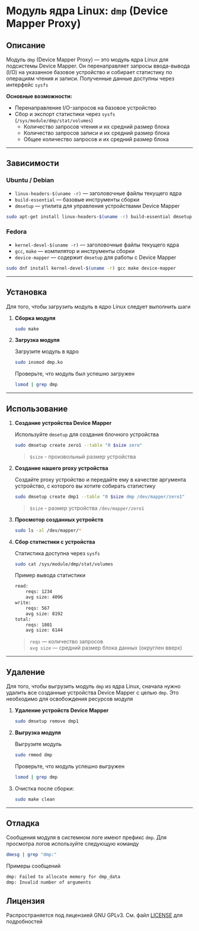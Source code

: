 # Модуль ядра Linux: `dmp` (Device Mapper Proxy)

## Описание

Модуль `dmp` (Device Mapper Proxy) — это модуль ядра Linux для подсистемы Device Mapper. Он перенаправляет запросы ввода-вывода (I/O) на указанное базовое устройство и собирает статистику по операциям чтения и записи. Полученные данные доступны через интерфейс `sysfs`

**Основные возможности:**
* Перенаправление I/O-запросов на базовое устройство
* Сбор и экспорт статистики через `sysfs` (`/sys/module/dmp/stat/volumes`)
  - Количество запросов чтения и их средний размер блока
  - Количество запросов записи и их средний размер блока
  - Общее количество запросов и их средний размер блока

---

## Зависимости

### **Ubuntu / Debian**
* `linux-headers-$(uname -r)` — заголовочные файлы текущего ядра
* `build-essential` — базовые инструменты сборки
* `dmsetup` — утилита для управления устройствами Device Mapper

```bash
sudo apt-get install linux-headers-$(uname -r) build-essential dmsetup
```

### **Fedora**
* `kernel-devel-$(uname -r)` — заголовочные файлы текущего ядра
* `gcc`, `make` — компилятор и инструменты сборки
* `device-mapper` — содержит `dmsetup` для работы с Device Mapper

```bash
sudo dnf install kernel-devel-$(uname -r) gcc make device-mapper
```

---

## Установка
Для того, чтобы загрузить модуль в ядро Linux следует выполнить шаги

1. **Сборка модуля**

    ```bash
    sudo make
    ```

2. **Загрузка модуля**

    Загрузите модуль в ядро

    ```bash
    sudo insmod dmp.ko
    ```

    Проверьте, что модуль был успешно загружен

    ```bash
    lsmod | grep dmp
    ```

---

## Использование

1. **Создание устройства Device Mapper**

    Используйте `dmsetup` для создания блочного устройства

    ```bash
    sudo dmsetup create zero1 --table "0 $size zero" 
    ```

    > `$size` - произвольный размер устройства

2. **Создание нашего proxy устройства**

    Создайте proxy устройство и передайте ему в качестве аргумента устройство, с которого вы хотите собирать статистику

    ```bash
    sudo dmsetup create dmp1 --table "0 $size dmp /dev/mapper/zero1"
    ```

    > `$size` - размер устройства `/dev/mapper/zero1`

3. **Просмотор созданных устройств**

    ```bash
    sudo ls -al /dev/mapper/*
    ```

3. **Сбор статистики с устройства**

    Статистика доступна через `sysfs`

    ```bash
    sudo cat /sys/module/dmp/stat/volumes
    ```

    Пример вывода статистики

    ```txt
    read:
        reqs: 1234
        avg size: 4096
    write:
        reqs: 567
        avg size: 8192
    total:
        reqs: 1801
        avg size: 6144
    ```

    > `reqs` — количество запросов  
    > `avg size` — средний размер блока данных (округлен вверх)

---

## Удаление

Для того, чтобы выгрузить модуль `dmp` из ядра Linux, сначала нужно удалить все созданные устройства Device Mapper с целью `dmp`. Это необходимо для освобождения ресурсов модуля

1. **Удаление устройств Device Mapper**

    ```bash
    sudo dmsetup remove dmp1
    ```

2. **Выгрузка модуля**

    Выгрузите модуль

    ```bash
    sudo rmmod dmp
    ```

    Проверьте, что модуль успешно выгружен

    ```bash
    lsmod | grep dmp
    ```

3. Очистка после сборки:

    ```bash
    sudo make clean
    ```

---

## Отладка

Сообщения модуля в системном логе имеют префикс `dmp`. Для просмотра логов используйте следующую команду

```bash
dmesg | grep "dmp:"
```

Примеры сообщений

```txt
dmp: Failed to allocate memory for dmp_data
dmp: Invalid number of arguments
```

## Лицензия
Распространяется под лицензией GNU GPLv3. См. файл [LICENSE](LICENSE) для подробностей